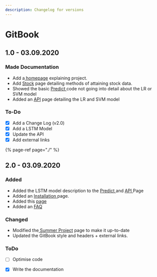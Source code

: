 ```yaml
---
description: Changelog for versions
---
```


# GitBook

## 1.0 - 03.09.2020

### Made Documentation

* Add a[ homepage](https://aru300.gitbook.io/summer-project/v/1.0/) explaining project.
* Add [Stock](https://aru300.gitbook.io/summer-project/v/1.0/code/stock) page detailing methods of attaining stock data.
* Showed the basic [Predict ](https://aru300.gitbook.io/summer-project/v/1.0/code/predict)code not going into detail about the LR or SVM model
* Added an [API](https://aru300.gitbook.io/summer-project/v/1.0/api) page detailing the LR and SVM model

### To-Do

* [x] Add a Change Log \(v2.0\)
* [x] Add a LSTM Model
* [x] Update the API
* [x] Add external links

{% page-ref page="./" %}

## 2.0 - 03.09.2020

### Added

* Added the LSTM model description to the [Predict ](https://aru300.gitbook.io/summer-project/code/predict)and [API ](https://aru300.gitbook.io/summer-project/api)Page
* Added an [Installation ](https://pypi.org/project/Summer-Project/)page.
* Added this [page](https://aru300.gitbook.io/summer-project/gitbook)
* Added an [FAQ](https://aru300.gitbook.io/summer-project/project/faq)

### Changed

* Modified the[ Summer Project](https://aru300.gitbook.io/summer-project/) page to make it up-to-date
* Updated the GitBook style and headers + external links.

### ToDo

* [ ] Optimise code
* [x] Write the documentation



